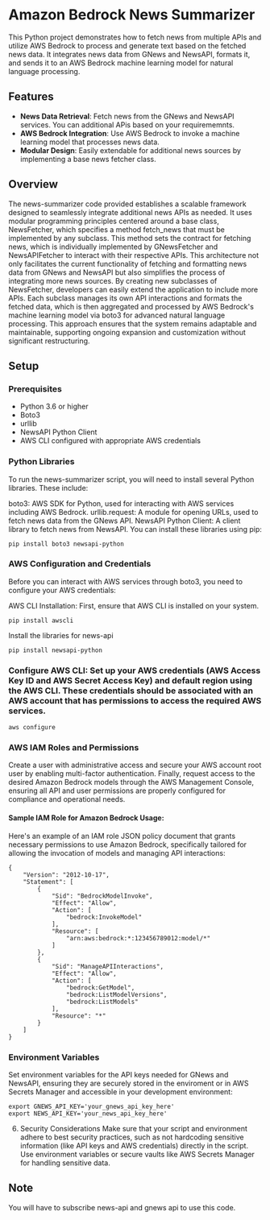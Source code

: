 # Amazon Bedrock News Summarizer

This Python project demonstrates how to fetch news from multiple APIs and utilize AWS Bedrock to process and generate text based on the fetched news data. It integrates news data from GNews and NewsAPI, formats it, and sends it to an AWS Bedrock machine learning model for natural language processing.

## Features

- **News Data Retrieval**: Fetch news from the GNews and NewsAPI services. You can additional APis based on your requirememnts.
- **AWS Bedrock Integration**: Use AWS Bedrock to invoke a machine learning model that processes news data.
- **Modular Design**: Easily extendable for additional news sources by implementing a base news fetcher class.

## Overview
The news-summarizer code provided establishes a scalable framework designed to seamlessly integrate additional news APIs as needed. It uses modular programming principles centered around a base class, NewsFetcher, which specifies a method fetch_news that must be implemented by any subclass. This method sets the contract for fetching news, which is individually implemented by GNewsFetcher and NewsAPIFetcher to interact with their respective APIs. This architecture not only facilitates the current functionality of fetching and formatting news data from GNews and NewsAPI but also simplifies the process of integrating more news sources. By creating new subclasses of NewsFetcher, developers can easily extend the application to include more APIs. Each subclass manages its own API interactions and formats the fetched data, which is then aggregated and processed by AWS Bedrock's machine learning model via boto3 for advanced natural language processing. This approach ensures that the system remains adaptable and maintainable, supporting ongoing expansion and customization without significant restructuring.


## Setup

### Prerequisites

- Python 3.6 or higher
- Boto3
- urllib
- NewsAPI Python Client
- AWS CLI configured with appropriate AWS credentials

### Python Libraries
To run the news-summarizer script, you will need to install several Python libraries. These include:

boto3: AWS SDK for Python, used for interacting with AWS services including AWS Bedrock.
urllib.request: A module for opening URLs, used to fetch news data from the GNews API.
NewsAPI Python Client: A client library to fetch news from NewsAPI.
You can install these libraries using pip:

```
pip install boto3 newsapi-python
```
### AWS Configuration and Credentials
Before you can interact with AWS services through boto3, you need to configure your AWS credentials:

AWS CLI Installation: First, ensure that AWS CLI is installed on your system.

```
pip install awscli
```
 Install the libraries for news-api
```
pip install newsapi-python
```
### Configure AWS CLI: Set up your AWS credentials (AWS Access Key ID and AWS Secret Access Key) and default region using the AWS CLI. These credentials should be associated with an AWS account that has permissions to access the required AWS services.

```
aws configure
```

### AWS IAM Roles and Permissions
Create a user with administrative access and secure your AWS account root user by enabling multi-factor authentication. Finally, request access to the desired Amazon Bedrock models through the AWS Management Console, ensuring all API and user permissions are properly configured for compliance and operational needs.

#### Sample IAM Role for Amazon Bedrock Usage:
Here's an example of an IAM role JSON policy document that grants necessary permissions to use Amazon Bedrock, specifically tailored for allowing the invocation of models and managing API interactions:

```
{
    "Version": "2012-10-17",
    "Statement": [
        {
            "Sid": "BedrockModelInvoke",
            "Effect": "Allow",
            "Action": [
                "bedrock:InvokeModel"
            ],
            "Resource": [
                "arn:aws:bedrock:*:123456789012:model/*"
            ]
        },
        {
            "Sid": "ManageAPIInteractions",
            "Effect": "Allow",
            "Action": [
                "bedrock:GetModel",
                "bedrock:ListModelVersions",
                "bedrock:ListModels"
            ],
            "Resource": "*"
        }
    ]
}

```

### Environment Variables
Set environment variables for the API keys needed for GNews and NewsAPI, ensuring they are securely stored  in the enviroment or in AWS Secrets Manager and accessible in your development environment:

```
export GNEWS_API_KEY='your_gnews_api_key_here'
export NEWS_API_KEY='your_news_api_key_here'
```

6. Security Considerations
Make sure that your script and environment adhere to best security practices, such as not hardcoding sensitive information (like API keys and AWS credentials) directly in the script. Use environment variables or secure vaults like AWS Secrets Manager for handling sensitive data.


## Note
You will have to subscribe news-api and gnews api to use this code. 















